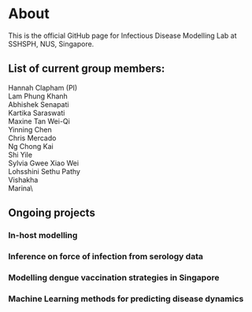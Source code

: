 # About
This is the official GitHub page for Infectious Disease Modelling Lab at SSHSPH, NUS, Singapore.
## List of current group members:
Hannah Clapham (PI)\
Lam Phung Khanh\
Abhishek Senapati\
Kartika Saraswati\
Maxine Tan Wei-Qi\
Yinning Chen\
Chris Mercado\
Ng Chong Kai\
Shi Yile\
Sylvia Gwee Xiao Wei\
Lohsshini Sethu Pathy\
Vishakha\
Marina\

## Ongoing projects
### In-host modelling
### Inference on force of infection from serology data
### Modelling dengue vaccination strategies in Singapore
### Machine Learning methods for predicting disease dynamics


